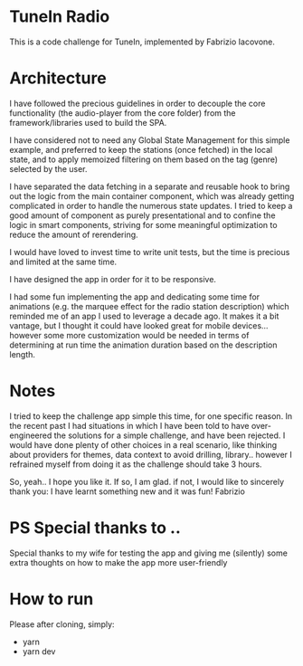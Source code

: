# TuneIn Radio

This is a code challenge for TuneIn, implemented by Fabrizio Iacovone.

# Architecture

I have followed the precious guidelines in order to decouple the core functionality (the audio-player from the core folder) from the framework/libraries used to build the SPA.

I have considered not to need any Global State Management for this simple example, and preferred to keep the stations (once fetched) in the local state, and to apply memoized filtering on them based on the tag (genre) selected by the user.

I have separated the data fetching in a separate and reusable hook to bring out the logic from the main container component, which was already getting complicated in order to handle the numerous state updates. I tried to keep a good amount of component as purely presentational and to confine the logic in smart components, striving for some meaningful optimization to reduce the amount of rerendering.

I would have loved to invest time to write unit tests, but the time is precious and limited at the same time.

I have designed the app in order for it to be responsive.

I had some fun implementing the app and dedicating some time for animations (e.g. the marquee effect for the radio station description) which reminded me of an app I used to leverage a decade ago. It makes it a bit vantage, but I thought it could have looked great for mobile devices... however some more customization would be needed in terms of determining at run time the animation duration based on the description length.

# Notes

I tried to keep the challenge app simple this time, for one specific reason. In the recent past I had situations in which I have been told to have over-engineered the solutions for a simple challenge, and have been rejected. I would have done plenty of other choices in a real scenario, like thinking about providers for themes, data context to avoid drilling, library.. however I refrained myself from doing it as the challenge should take 3 hours.

So, yeah.. I hope you like it.
If so, I am glad. if not, I would like to sincerely thank you: I have learnt something new and it was fun!
Fabrizio

# PS Special thanks to ..

Special thanks to my wife for testing the app and giving me (silently) some extra thoughts on how to make the app more user-friendly

# How to run

Please after cloning, simply:

- yarn
- yarn dev
